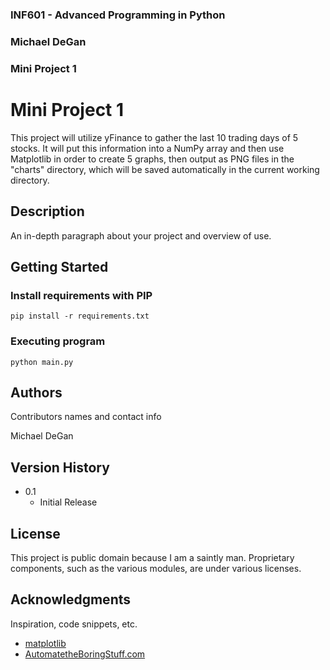 ### INF601 - Advanced Programming in Python
### Michael DeGan
### Mini Project 1


# Mini Project 1

This project will utilize yFinance to gather the last 10 trading days of 5 stocks. It will put this information into a 
NumPy array and then use Matplotlib in order to create 5 graphs, then output as PNG files in the "charts" directory, 
which will be saved automatically in the current working directory. 

## Description

An in-depth paragraph about your project and overview of use.

## Getting Started

### Install requirements with PIP

```
pip install -r requirements.txt
```

### Executing program
```
python main.py
```

## Authors

Contributors names and contact info

Michael DeGan

## Version History

* 0.1
    * Initial Release

## License

This project is public domain because I am a saintly man. Proprietary components, such as the various modules, are under 
various licenses.

## Acknowledgments

Inspiration, code snippets, etc.
* [matplotlib](https://matplotlib.org/stable/api/pyplot_summary.html#module-matplotlib.pyplot)
* [AutomatetheBoringStuff.com](https://automatetheboringstuff.com/2e/chapter9/)
